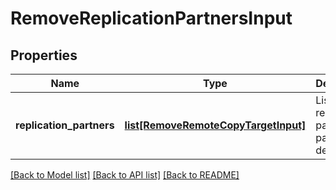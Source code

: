 # RemoveReplicationPartnersInput

## Properties
Name | Type | Description | Notes
------------ | ------------- | ------------- | -------------
**replication_partners** | [**list[RemoveRemoteCopyTargetInput]**](RemoveRemoteCopyTargetInput.md) | List of replication partner pairs to be deleted | 

[[Back to Model list]](../README.md#documentation-for-models) [[Back to API list]](../README.md#documentation-for-api-endpoints) [[Back to README]](../README.md)



